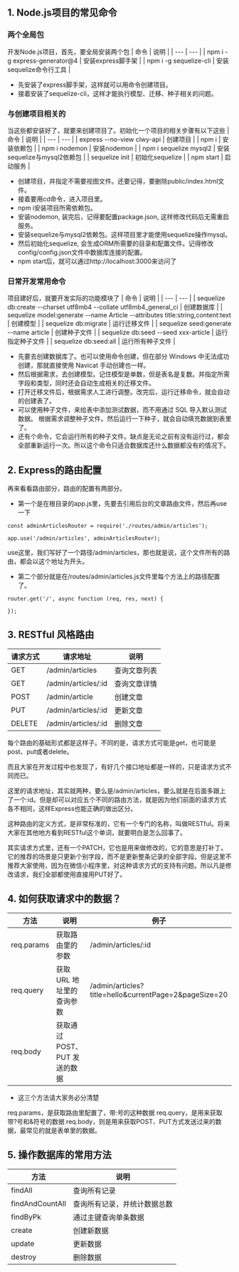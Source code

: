 ## 1. Node.js项目的常见命令
### 两个全局包
开发Node.js项目，首先，要全局安装两个包
| 命令 | 说明 |
| ---  | --- |
| npm i -g express-generator@4 | 安装express脚手架 |
| npm i -g sequelize-cli | 安装sequelize命令行工具 |
-  先安装了express脚手架，这样就可以用命令创建项目。
-  接着安装了sequelize-cli，这样才能执行模型、迁移、种子相关的问题。
### 与创建项目相关的
当这些都安装好了，就要来创建项目了。初始化一个项目的相关步骤有以下这些
| 命令 | 说明 |
| --- | --- |
| express --no-view clwy-api | 创建项目 |
| npm i |  安装依赖包 |
| npm i nodemon | 安装nodemon |
| npm i sequelize mysql2 | 安装sequelize与mysql2依赖包 |
| sequelize init | 初始化sequelize |
| npm start | 启动服务 |
- 创建项目，并指定不需要视图文件。还要记得，要删除public/index.html文件。
- 接着要用cd命令，进入项目里。
- npm i安装项目所需依赖包。
- 安装nodemon, 装完后，记得要配置package.json, 这样修改代码后无需重启服务。
- 安装sequelize与mysql2依赖包。这样项目里才能使用sequelize操作mysql。
- 然后初始化sequelize, 会生成ORM所需要的目录和配置文件。记得修改config/config.json文件中数据库连接的配置。
- npm start后，就可以通过http://localhost:3000来访问了
### 日常开发常用命令
项目建好后，就要开发实际的功能模块了
| 命令 | 说明 |
| --- | --- |
| sequelize db:create --charset utf8mb4 --collate utf8mb4_general_ci | 创建数据库 |
| sequelize model:generate --name Article --attributes title:string,content:text | 创建模型 |
| sequelize db:migrate  | 运行迁移文件 |
| sequelize seed:generate --name article | 创建种子文件 |
| sequelize db:seed --seed xxx-article | 运行指定种子文件 |
| sequelize db:seed:all | 运行所有种子文件 |
- 先要去创建数据库了。也可以使用命令创建，但在部分 Windows 中无法成功创建，那就直接使用 Navicat 手动创建也一样。
- 然后根据需求，去创建模型。记住模型是单数，但是表名是复数。并指定所需字段和类型，同时还会自动生成相关的迁移文件。
- 打开迁移文件后，根据需求人工进行调整。改完后，运行迁移命令，就会自动的创建表了。
- 可以使用种子文件，来给表中添加测试数据，而不用通过 SQL 导入默认测试数据。
根据需求调整种子文件。然后运行一下种子，就会自动填充数据到表里了。
- 还有个命令，它会运行所有的种子文件。缺点是无论之前有没有运行过，都会全部重新运行一次。所以这个命令只适合数据库还什么数据都没有的情况下。
##  2. Express的路由配置
再来看看路由部分，路由的配置有两部分。
- 第一个是在根目录的app.js里，先要去引用后台的文章路由文件，然后再use一下
```
const adminArticlesRouter = require('./routes/admin/articles');

app.use('/admin/articles', adminArticlesRouter);
```
use这里，我们写好了一个路径/admin/articles，那也就是说，这个文件所有的路由，都会以这个地址为开头。

- 第二个部分就是在/routes/admin/articles.js文件里每个方法上的路径配置了。
```
router.get('/', async function (req, res, next) {

});
```
## 3. RESTful 风格路由
| 请求方式 | 请求地址 | 说明 |
| --- | --- | --- |
| GET | /admin/articles | 查询文章列表 |
| GET |	/admin/articles/:id | 查询文章详情 |
| POST | /admin/article | 创建文章 |
| PUT |	/admin/articles/:id	| 更新文章 |
| DELETE | /admin/articles/:id | 删除文章 |

每个路由的基础形式都是这样子。不同的是，请求方式可能是get，也可能是post、put或者delete。

而且大家在开发过程中也发现了，有好几个接口地址都是一样的，只是请求方式不同而已。

这里的请求地址，其实就两种，要么是/admin/articles，要么就是在后面多跟上了一个:id。但是却可以对应五个不同的路由方法，就是因为他们前面的请求方式各不相同，这样Express也能正确的做出区分。

这种路由的定义方式，是非常标准的，它有一个专门的名称，叫做RESTful。将来大家在其他地方看到RESTful这个单词，就要明白是怎么回事了。

其实请求方式里，还有一个PATCH，它也是用来做修改的，它的意思是打补丁。它的推荐的场景是只更新个别字段，而不是更新整条记录的全部字段。但是这里不推荐大家使用，因为在微信小程序里，对这种请求方式的支持有问题。所以凡是修改请求，我们全部都使用直接用PUT好了。
## 4. 如何获取请求中的数据？
| 方法 | 说明	| 例子 |
| --- | --- | --- |
| req.params |	获取路由里的参数 | /admin/articles/:id |
| req.query	| 获取 URL 地址里的查询参数 | /admin/articles?title=hello&currentPage=2&pageSize=20
req.body | 获取通过 POST、PUT 发送的数据	

- 这三个方法请大家务必分清楚

req.params，是获取路由里配置了，带:号的这种数据
req.query，是用来获取带?号和&符号的数据
req.body，则是用来获取POST、PUT方式发送过来的数据，最常见的就是表单里的数据。
## 5. 操作数据库的常用方法
| 方法	| 说明 |
| --- | --- |
|findAll	| 	查询所有记录 |
|findAndCountAll	| 	查询所有记录，并统计数据总数 |
|findByPk	| 	通过主键查询单条数据 |
|create	| 	创建新数据 |
|update	| 	更新数据 |
|destroy	| 	删除数据 |